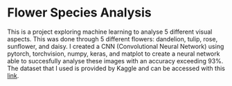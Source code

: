 # Flower Species Analysis
This is a project exploring machine learning to analyse 5 different visual aspects. This was done through 5 different flowers: dandelion, tulip, rose, sunflower, and daisy. I created a CNN (Convolutional Neural Network) using pytorch, torchvision, numpy, keras, and matplot to create a neural network able to succesfully analyse these images with an accuracy exceeding 93%. The dataset that I used is provided by Kaggle and can be accessed with this [link](https://www.kaggle.com/datasets/alxmamaev/flowers-recognition/data).
